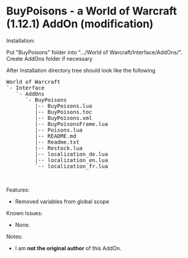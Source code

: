BuyPoisons - a World of Warcraft (1.12.1) AddOn (modification)
====================================

Installation:

Put "BuyPoisons" folder into ".../World of Warcraft/Interface/AddOns/".
Create AddOns folder if necessary

After Installation directory tree should look like the following

<pre>
World of Warcraft
`- Interface
   `- AddOns
      `- BuyPoisons
         |-- BuyPoisons.lua
         |-- BuyPoisons.toc
         |-- BuyPoisons.xml
         |-- BuyPoisonsFrame.lua
         |-- Poisons.lua
         |-- README.md
         |-- Readme.txt
         |-- Restock.lua
         |-- localization_de.lua
         |-- localization_en.lua
         `-- localization_fr.lua


</pre>

Features:
- Removed variables from global scope

Known Issues:
- None.

Notes:
- I am **not the original author** of this AddOn.